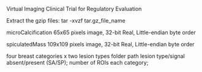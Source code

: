 Virtual Imaging Clinical Trial for Regulatory Evaluation



Extract the gzip files:
tar -xvzf tar.gz_file_name

microCalcification
65x65 pixels image, 32-bit Real, Little-endian byte order

spiculatedMass
109x109 pixels image, 32-bit Real, Little-endian byte order

four breast categories x two lesion types
folder path lesion type/signal absent/present (SA/SP); number of ROIs each category; 

